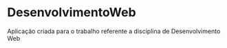 # DesenvolvimentoWeb
Aplicação criada para o trabalho referente a disciplina de Desenvolvimento Web
